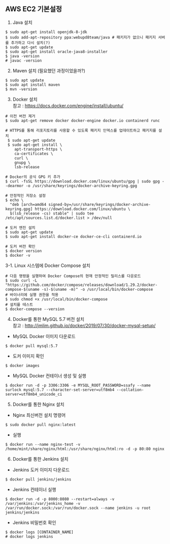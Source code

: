 ## AWS EC2 기본설정

1. Java 설치
```
$ sudo apt-get install openjdk-8-jdk
$ sudo add-apt-repository ppa:webupd8team/java # 패키지가 없으니 패키지 서버를 추가하고 다시 설치(?)
$ sudo apt-get update
$ sudo apt-get install oracle-java8-installer
$ java -version
# javac -version
```  

2. Maven 설치 (필요했던 과정이었을까?) 
```
$ sudo apt update
$ sudo apt install maven
$ mvn -version
```  

3. Docker 설치  
참고 : https://docs.docker.com/engine/install/ubuntu/
```
# 이전 버전 제거
$ sudo apt-get remove docker docker-engine docker.io containerd runc  

# HTTPS를 통해 리포지토리를 사용할 수 있도록 패키지 인덱스를 업데이트하고 패키지를 설치
 $ sudo apt-get update
 $ sudo apt-get install \
    apt-transport-https \
    ca-certificates \
    curl \
    gnupg \
    lsb-release  

# Docker의 공식 GPG 키 추가
$ curl -fsSL https://download.docker.com/linux/ubuntu/gpg | sudo gpg --dearmor -o /usr/share/keyrings/docker-archive-keyring.gpg  

# 안정적인 저장소 설정
$ echo \
  "deb [arch=amd64 signed-by=/usr/share/keyrings/docker-archive-keyring.gpg] https://download.docker.com/linux/ubuntu \
  $(lsb_release -cs) stable" | sudo tee /etc/apt/sources.list.d/docker.list > /dev/null  

# 도커 엔진 설치
$ sudo apt-get update
$ sudo apt-get install docker-ce docker-ce-cli containerd.io  

# 도커 버전 확인
$ docker version
$ docker -v
```  

3-1. Linux 시스템에 Docker Compose 설치
```
# 다음 명령을 실행하여 Docker Compose의 현재 안정적인 릴리스를 다운로드
$ sudo curl -L "https://github.com/docker/compose/releases/download/1.29.2/docker-compose-$(uname -s)-$(uname -m)" -o /usr/local/bin/docker-compose
# 바이너리에 실행 권한을 적용
$ sudo chmod +x /usr/local/bin/docker-compose
# 설치를 테스트
$ docker-compose --version
```

4.  Docker를 통한 MySQL 5.7 버전 설치  
참고 : http://jmlim.github.io/docker/2019/07/30/docker-mysql-setup/  
- MySQL Docker 이미지 다운로드
```
$ docker pull mysql:5.7
```  
- 도커 이미지 확인
```
$ docker images
```  
- MySQL Docker 컨테이너 생성 및 실행
``` 
$ docker run -d -p 3306:3306 -e MYSQL_ROOT_PASSWORD=ssafy --name surlock mysql:5.7 --character-set-server=utf8mb4 --collation-server=utf8mb4_unicode_ci
```

5. Docker를 통한 Nginx 설치  
- Nginx 최신버전 설치 명령어
```
$ sudo docker pull nginx:latest
```  
- 실행
```
$ docker run --name nginx-test -v /home/mint/share/nginx/html:/usr/share/nginx/html:ro -d -p 80:80 nginx
```

6. Docker를 통한 Jenkins 설치  
- Jenkins 도커 이미지 다운로드
```
$ docker pull jenkins/jenkins
```  
- Jenkins 컨테이너 실행
```
$ docker run -d -p 8000:8080 --restart=always -v /var/jenkins:/var/jenkins_home -v /var/run/docker.sock:/var/run/docker.sock --name jenkins -u root jenkins/jenkins
```  
- Jenkins 비밀번호 확인
```
$ docker logs [CONTAINER_NAME]
# docker logs jenkins
```



